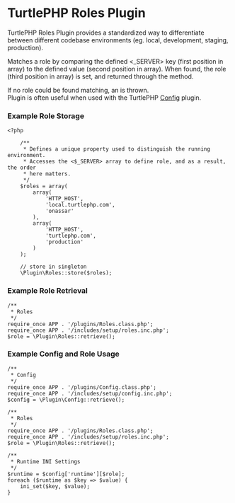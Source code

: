 TurtlePHP Roles Plugin
===
TurtlePHP Roles Plugin provides a standardized way to differentiate between
different codebase environments (eg. local, development, staging, production).

Matches a role by comparing the defined <_SERVER> key (first position in
array) to the defined value (second position in array). When found, the
role (third position in array) is set, and returned through the
<retrieve> method.

If no role could be found matching, an <Exception> is thrown.  
Plugin is often useful when used with the TurtlePHP
[Config](https://github.com/onassar/TurtlePHP-ConfigPlugin) plugin.

### Example Role Storage
    <?php
    
        /**
         * Defines a unique property used to distinguish the running environment.
         * Accesses the <$_SERVER> array to define role, and as a result, the order
         * here matters.
         */
        $roles = array(
            array(
                'HTTP_HOST',
                'local.turtlephp.com',
                'onassar'
            ),
            array(
                'HTTP_HOST',
                'turtlephp.com',
                'production'
            )
        );
    
        // store in singleton
        \Plugin\Roles::store($roles);

### Example Role Retrieval
    /**
     * Roles
     */
    require_once APP . '/plugins/Roles.class.php';
    require_once APP . '/includes/setup/roles.inc.php';
    $role = \Plugin\Roles::retrieve();

### Example Config and Role Usage

    /**
     * Config
     */
    require_once APP . '/plugins/Config.class.php';
    require_once APP . '/includes/setup/config.inc.php';
    $config = \Plugin\Config::retrieve();

    /**
     * Roles
     */
    require_once APP . '/plugins/Roles.class.php';
    require_once APP . '/includes/setup/roles.inc.php';
    $role = \Plugin\Roles::retrieve();

    /**
     * Runtime INI Settings
     */
    $runtime = $config['runtime'][$role];
    foreach ($runtime as $key => $value) {
        ini_set($key, $value);
    }

